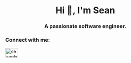 <h1 align="center">Hi 👋, I'm Sean</h1>
<h3 align="center">A passionate software engineer.</h3>

<h3 align="left">Connect with me:</h3>
<p align="left">
<a href="https://www.linkedin.com/in/sean-lawton-6a03a7b3/" target="blank"><img align="center" src="https://cdn.worldvectorlogo.com/logos/linkedin-icon-2.svg" alt="seanplawton" height="30" width="40" /></a>
</p>
